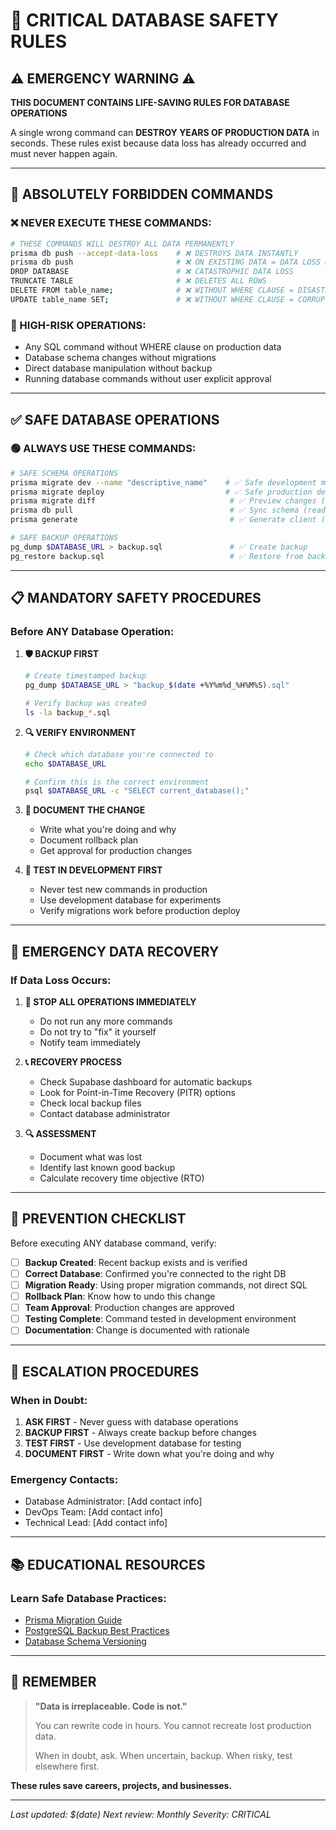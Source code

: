 # 🚨 CRITICAL DATABASE SAFETY RULES

## ⚠️ EMERGENCY WARNING ⚠️

**THIS DOCUMENT CONTAINS LIFE-SAVING RULES FOR DATABASE OPERATIONS**

A single wrong command can **DESTROY YEARS OF PRODUCTION DATA** in seconds. These rules exist because data loss has already occurred and must never happen again.

---

## 🚫 ABSOLUTELY FORBIDDEN COMMANDS

### ❌ NEVER EXECUTE THESE COMMANDS:

```bash
# THESE COMMANDS WILL DESTROY ALL DATA PERMANENTLY
prisma db push --accept-data-loss    # ❌ DESTROYS DATA INSTANTLY
prisma db push                       # ❌ ON EXISTING DATA = DATA LOSS RISK
DROP DATABASE                        # ❌ CATASTROPHIC DATA LOSS
TRUNCATE TABLE                       # ❌ DELETES ALL ROWS
DELETE FROM table_name;              # ❌ WITHOUT WHERE CLAUSE = DISASTER
UPDATE table_name SET;               # ❌ WITHOUT WHERE CLAUSE = CORRUPTION
```

### 🚨 HIGH-RISK OPERATIONS:
- Any SQL command without WHERE clause on production data
- Database schema changes without migrations
- Direct database manipulation without backup
- Running database commands without user explicit approval

---

## ✅ SAFE DATABASE OPERATIONS

### 🟢 ALWAYS USE THESE COMMANDS:

```bash
# SAFE SCHEMA OPERATIONS
prisma migrate dev --name "descriptive_name"    # ✅ Safe development migration
prisma migrate deploy                           # ✅ Safe production deployment
prisma migrate diff                              # ✅ Preview changes (read-only)
prisma db pull                                   # ✅ Sync schema (read-only)
prisma generate                                  # ✅ Generate client (safe)

# SAFE BACKUP OPERATIONS
pg_dump $DATABASE_URL > backup.sql               # ✅ Create backup
pg_restore backup.sql                            # ✅ Restore from backup
```

---

## 📋 MANDATORY SAFETY PROCEDURES

### Before ANY Database Operation:

1. **🛡️ BACKUP FIRST**
   ```bash
   # Create timestamped backup
   pg_dump $DATABASE_URL > "backup_$(date +%Y%m%d_%H%M%S).sql"
   
   # Verify backup was created
   ls -la backup_*.sql
   ```

2. **🔍 VERIFY ENVIRONMENT**
   ```bash
   # Check which database you're connected to
   echo $DATABASE_URL
   
   # Confirm this is the correct environment
   psql $DATABASE_URL -c "SELECT current_database();"
   ```

3. **📝 DOCUMENT THE CHANGE**
   - Write what you're doing and why
   - Document rollback plan
   - Get approval for production changes

4. **🧪 TEST IN DEVELOPMENT FIRST**
   - Never test new commands in production
   - Use development database for experiments
   - Verify migrations work before production deploy

---

## 🚨 EMERGENCY DATA RECOVERY

### If Data Loss Occurs:

1. **🛑 STOP ALL OPERATIONS IMMEDIATELY**
   - Do not run any more commands
   - Do not try to "fix" it yourself
   - Notify team immediately

2. **📞 RECOVERY PROCESS**
   - Check Supabase dashboard for automatic backups
   - Look for Point-in-Time Recovery (PITR) options
   - Check local backup files
   - Contact database administrator

3. **🔍 ASSESSMENT**
   - Document what was lost
   - Identify last known good backup
   - Calculate recovery time objective (RTO)

---

## 🏥 PREVENTION CHECKLIST

Before executing ANY database command, verify:

- [ ] **Backup Created**: Recent backup exists and is verified
- [ ] **Correct Database**: Confirmed you're connected to the right DB
- [ ] **Migration Ready**: Using proper migration commands, not direct SQL
- [ ] **Rollback Plan**: Know how to undo this change
- [ ] **Team Approval**: Production changes are approved
- [ ] **Testing Complete**: Command tested in development environment
- [ ] **Documentation**: Change is documented with rationale

---

## 🚨 ESCALATION PROCEDURES

### When in Doubt:
1. **ASK FIRST** - Never guess with database operations
2. **BACKUP FIRST** - Always create backup before changes
3. **TEST FIRST** - Use development database for testing
4. **DOCUMENT FIRST** - Write down what you're doing and why

### Emergency Contacts:
- Database Administrator: [Add contact info]
- DevOps Team: [Add contact info]
- Technical Lead: [Add contact info]

---

## 📚 EDUCATIONAL RESOURCES

### Learn Safe Database Practices:
- [Prisma Migration Guide](https://www.prisma.io/docs/concepts/components/prisma-migrate)
- [PostgreSQL Backup Best Practices](https://www.postgresql.org/docs/current/backup.html)
- [Database Schema Versioning](https://docs.microsoft.com/en-us/ef/core/managing-schemas/migrations/)

---

## 🎯 REMEMBER

> **"Data is irreplaceable. Code is not."**
> 
> You can rewrite code in hours. 
> You cannot recreate lost production data.
> 
> When in doubt, ask. When uncertain, backup.
> When risky, test elsewhere first.

**These rules save careers, projects, and businesses.**

---

*Last updated: $(date)*
*Next review: Monthly*
*Severity: CRITICAL*
